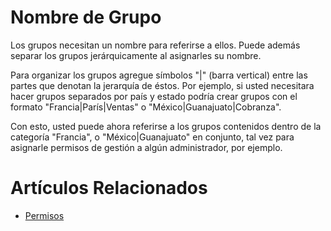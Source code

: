 # Nombre de Grupo

Los grupos necesitan un nombre para referirse a ellos. Puede además separar
los grupos jerárquicamente al asignarles su nombre.

Para organizar los grupos agregue símbolos "|" (barra vertical) entre las
partes que denotan la jerarquía de éstos. Por ejemplo, si usted necesitara
hacer grupos separados por país y estado podría crear grupos con el formato
"Francia|París|Ventas" o "México|Guanajuato|Cobranza".

Con esto, usted puede ahora referirse a los grupos contenidos dentro de
la categoría "Francia", o "México|Guanajuato" en conjunto, tal vez para
asignarle permisos de gestión a algún administrador, por ejemplo.

# Artículos Relacionados

* [Permisos](/administradores/permisos)
